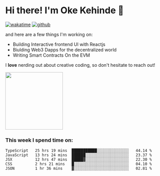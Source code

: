 # Hi there! I'm Oke Kehinde :cowboy_hat_face:

[![wakatime](https://wakatime.com/badge/user/5f3f42a0-7b4f-4c4b-b2da-012c5ac2fa62.svg)](https://wakatime.com/@5f3f42a0-7b4f-4c4b-b2da-012c5ac2fa62)
[![github](https://img.shields.io/github/followers/okeken?logo=github&style=plastic)](https://github.com/okeken?tab=followers)

and here are a few things I'm working on:

- Building Interactive frontend UI with Reactjs
- Biulding Web3 Dapps for the decentralized world
- Writing Smart Contracts On the EVM

I **love** nerding out about creative coding, so don't hesitate to reach out!


<img height="180em" src="https://github-readme-stats.vercel.app/api?username=okeken&show_icons=true&hide_border=true&&count_private=true&include_all_commits=true" />

### This week I spend time on:

<!--START_SECTION:waka-->
```text
TypeScript   25 hrs 19 mins  ███████████░░░░░░░░░░░░░░   44.14 % 
JavaScript   13 hrs 24 mins  ██████░░░░░░░░░░░░░░░░░░░   23.37 % 
JSX          12 hrs 47 mins  █████▓░░░░░░░░░░░░░░░░░░░   22.30 % 
CSS          2 hrs 21 mins   █░░░░░░░░░░░░░░░░░░░░░░░░   04.10 % 
JSON         1 hr 36 mins    ▓░░░░░░░░░░░░░░░░░░░░░░░░   02.81 % 
```
<!--END_SECTION:waka-->
